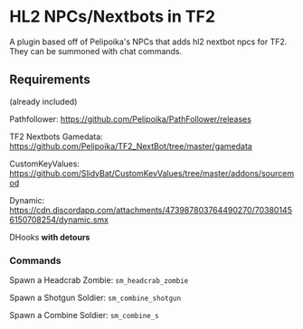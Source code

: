 # HL2 NPCs/Nextbots in TF2
A plugin based off of Pelipoika's NPCs that adds hl2 nextbot npcs for TF2. They can be summoned with chat commands.

## Requirements

(already included)

Pathfollower: https://github.com/Pelipoika/PathFollower/releases

TF2 Nextbots Gamedata: https://github.com/Pelipoika/TF2_NextBot/tree/master/gamedata

CustomKeyValues: https://github.com/SlidyBat/CustomKeyValues/tree/master/addons/sourcemod

Dynamic: https://cdn.discordapp.com/attachments/473987803764490270/703801456150708254/dynamic.smx

DHooks **with detours**
### Commands

Spawn a Headcrab Zombie: ```sm_headcrab_zombie```

Spawn a Shotgun Soldier: ```sm_combine_shotgun```

Spawn a Combine Soldier: ```sm_combine_s```
